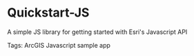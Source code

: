 Quickstart-JS
=============

A simple JS library for getting started with Esri's Javascript API

Tags: ArcGIS Javascript sample app